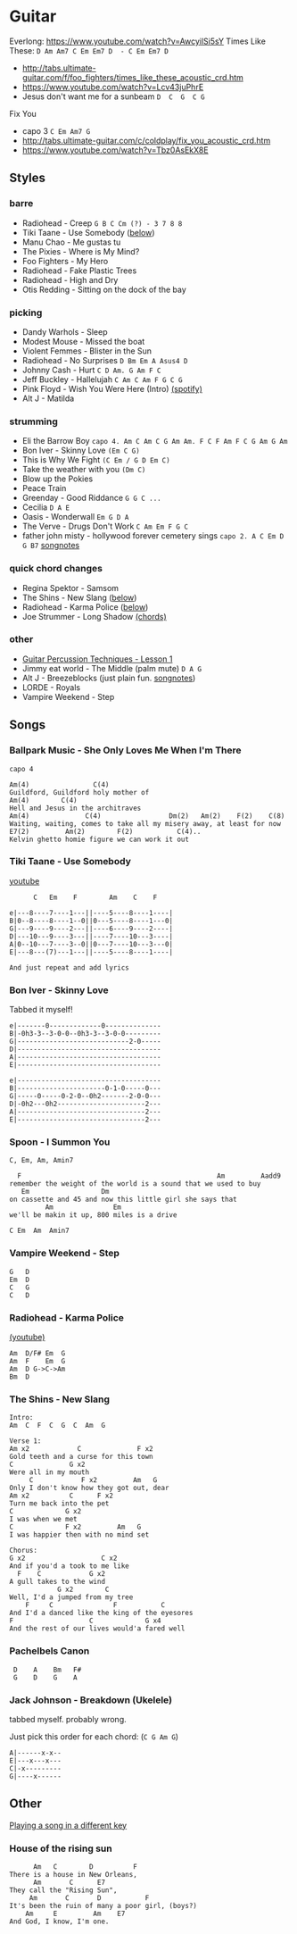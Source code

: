 # Guitar

Everlong: https://www.youtube.com/watch?v=AwcyilSi5sY
Times Like These: `D Am Am7 C Em Em7 D  - C Em Em7 D`
- http://tabs.ultimate-guitar.com/f/foo_fighters/times_like_these_acoustic_crd.htm
- https://www.youtube.com/watch?v=Lcv43juPhrE
- Jesus don't want me for a sunbeam `D  C  G  C G`

Fix You
- capo 3 `C Em Am7 G`
- http://tabs.ultimate-guitar.com/c/coldplay/fix_you_acoustic_crd.htm
- https://www.youtube.com/watch?v=Tbz0AsEkX8E


## Styles

### barre
- Radiohead - Creep `G B C Cm (?) - 3 7 8 8`
- Tiki Taane - Use Somebody ([below](#use-somebody))
- Manu Chao - Me gustas tu
- The Pixies - Where is My Mind?
- Foo Fighters - My Hero
- Radiohead - Fake Plastic Trees
- Radiohead - High and Dry
- Otis Redding - Sitting on the dock of the bay

### picking
- Dandy Warhols - Sleep
- Modest Mouse - Missed the boat
- Violent Femmes - Blister in the Sun
- Radiohead - No Surprises `D Bm Em A Asus4 D`
- Johnny Cash - Hurt `C D Am. G Am F C`
- Jeff Buckley - Hallelujah `C Am C Am F G C G`
- Pink Floyd - Wish You Were Here (Intro) [(spotify)](spotify:track:1wHSxWBfPr3GO31y8KGrWe)
- Alt J - Matilda

### strumming
- Eli the Barrow Boy `capo 4. Am C Am C G Am Am. F C F Am F C G Am G Am`
- Bon Iver - Skinny Love `(Em C G)`
- This is Why We Fight `(C Em / G D Em C)`
- Take the weather with you `(Dm C)`
- Blow up the Pokies
- Peace Train
- Greenday - Good Riddance `G G C ...`
- Cecilia `D A E`
- Oasis - Wonderwall `Em G D A`
- The Verve - Drugs Don't Work `C Am Em F G C`
- father john misty - hollywood forever cemetery sings `capo 2. A C Em D G B7`  [songnotes](http://www.songnotes.cc/songs/114-father-john-misty-hollywood-forever-cemetery-sings)

### quick chord changes
- Regina Spektor - Samsom
- The Shins - New Slang ([below](#new-slang))
- Radiohead - Karma Police ([below](#karma-police))
- Joe Strummer - Long Shadow [(chords)](http://tabs.ultimate-guitar.com/j/joe_strummer_and_the_mescaleros/long_shadow_crd.htm)

### other
- [Guitar Percussion Techniques - Lesson 1](https://www.youtube.com/watch?v=y2IE_AsaBbg)
- Jimmy eat world - The Middle (palm mute) `D A G`
- Alt J - Breezeblocks (just plain fun. [songnotes](http://www.songnotes.cc/songs/148-alt-j-breezeblocks))
- LORDE - Royals
- Vampire Weekend - Step


## Songs

### Ballpark Music - She Only Loves Me When I'm There

```
capo 4

Am(4)                C(4)
Guildford, Guildford holy mother of
Am(4)        C(4)
Hell and Jesus in the architraves
Am(4)              C(4)                 Dm(2)   Am(2)    F(2)    C(8)  
Waiting, waiting, comes to take all my misery away, at least for now
E7(2)         Am(2)        F(2)           C(4)..
Kelvin ghetto homie figure we can work it out
```

<a name="use-somebody"></a>
### Tiki Taane - Use Somebody

[youtube](https://www.youtube.com/watch?v=P1qvVN7fOR4)

```
      C   Em    F        Am    C    F

e|---8----7----1---||----5----8----1----|
B|0--8----8----1--0||0---5----8----1---0|
G|---9----9----2---||----6----9----2----|
D|---10---9----3---||----7----10---3----|
A|0--10---7----3--0||0---7----10---3---0|
E|---8---(7)---1---||----5----8----1----|

And just repeat and add lyrics
```

### Bon Iver - Skinny Love

Tabbed it myself!

```
e|-------0-------------0--------------
B|-0h3-3--3-0-0--0h3-3--3-0-0---------
G|----------------------------2-0-----
D|------------------------------------
A|------------------------------------
E|------------------------------------

e|------------------------------------
B|----------------------0-1-0-----0---
G|-----0-----0-2-0--0h2-------2-0-0---
D|-0h2---0h2----------------------2---
A|--------------------------------2---
E|--------------------------------2---
```


### Spoon - I Summon You

```
C, Em, Am, Amin7

  F                                                 Am         Aadd9
remember the weight of the world is a sound that we used to buy
   Em                  Dm
on cassette and 45 and now this little girl she says that
         Am               Em
we'll be makin it up, 800 miles is a drive

C Em  Am  Amin7
```

### Vampire Weekend - Step

```
G   D
Em  D
C   G
C   D
```

<a name="karma-police"></a>
### Radiohead - Karma Police

[(youtube)](https://www.youtube.com/watch?v=MmfRYCd5Kk8)

```
Am  D/F# Em  G
Am  F    Em  G
Am  D G->C->Am
Bm  D
```

<a name="new-slang"></a>
### The Shins - New Slang

```
Intro:
Am  C  F  C  G  C  Am  G 

Verse 1:
Am x2            C              F x2
Gold teeth and a curse for this town
C              G x2
Were all in my mouth
     C            F x2         Am   G
Only I don't know how they got out, dear
Am x2          C      F x2
Turn me back into the pet
C             G x2
I was when we met
C             F x2         Am   G
I was happier then with no mind set

Chorus:
G x2                   C x2
And if you'd a took to me like
  F    C            G x2
A gull takes to the wind
            G x2        C
Well, I'd a jumped from my tree
    F     C               F           C
And I'd a danced like the king of the eyesores
F                   C             G x4
And the rest of our lives would'a fared well
```

### Pachelbels Canon

```
 D    A    Bm   F#
 G    D    G    A
```

### Jack Johnson - Breakdown (Ukelele)

tabbed myself. probably wrong.

Just pick this order for each chord: (`C G Am G`)

```
A|------x-x--
E|---x---x---
C|-x---------
G|----x------
```

## Other

[Playing a song in a different key](http://music.stackexchange.com/a/15944)


### House of the rising sun

```
      Am   C        D          F
There is a house in New Orleans,
      Am       C      E7
They call the "Rising Sun",
     Am       C       D           F
It's been the ruin of many a poor girl, (boys?)
    Am     E         Am    E7
And God, I know, I'm one.
```
